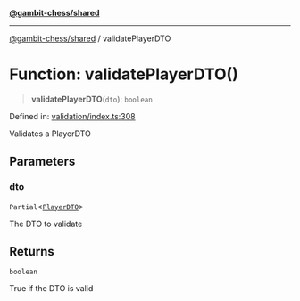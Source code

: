 [**@gambit-chess/shared**](../README.md)

***

[@gambit-chess/shared](../globals.md) / validatePlayerDTO

# Function: validatePlayerDTO()

> **validatePlayerDTO**(`dto`): `boolean`

Defined in: [validation/index.ts:308](https://github.com/cango91/gambit-chess/blob/d79bd73a9b1359341cbe89b368f1eb5b66a60564/shared/src/validation/index.ts#L308)

Validates a PlayerDTO

## Parameters

### dto

`Partial`\<[`PlayerDTO`](../interfaces/PlayerDTO.md)\>

The DTO to validate

## Returns

`boolean`

True if the DTO is valid
